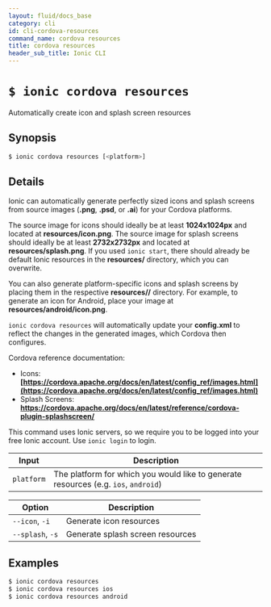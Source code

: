 ```yaml
---
layout: fluid/docs_base
category: cli
id: cli-cordova-resources
command_name: cordova resources
title: cordova resources
header_sub_title: Ionic CLI
---
```


# `$ ionic cordova resources`

Automatically create icon and splash screen resources
## Synopsis

```bash
$ ionic cordova resources [<platform>]
```
  
## Details

Ionic can automatically generate perfectly sized icons and splash screens from source images (**.png**, **.psd**, or **.ai**) for your Cordova platforms.

The source image for icons should ideally be at least **1024x1024px** and located at **resources/icon.png**. The source image for splash screens should ideally be at least **2732x2732px** and located at **resources/splash.png**. If you used `ionic start`, there should already be default Ionic resources in the **resources/** directory, which you can overwrite.

You can also generate platform-specific icons and splash screens by placing them in the respective **resources/<platform>/** directory. For example, to generate an icon for Android, place your image at **resources/android/icon.png**.

`ionic cordova resources` will automatically update your **config.xml** to reflect the changes in the generated images, which Cordova then configures.

Cordova reference documentation:
- Icons: **[https://cordova.apache.org/docs/en/latest/config_ref/images.html](https://cordova.apache.org/docs/en/latest/config_ref/images.html)**
- Splash Screens: **https://cordova.apache.org/docs/en/latest/reference/cordova-plugin-splashscreen/**

This command uses Ionic servers, so we require you to be logged into your free Ionic account. Use `ionic login` to login.


Input | Description
----- | ----------
`platform` | The platform for which you would like to generate resources (e.g. `ios`, `android`)


Option | Description
------ | ----------
`--icon`, `-i` | Generate icon resources
`--splash`, `-s` | Generate splash screen resources

## Examples

```bash
$ ionic cordova resources 
$ ionic cordova resources ios
$ ionic cordova resources android
```
